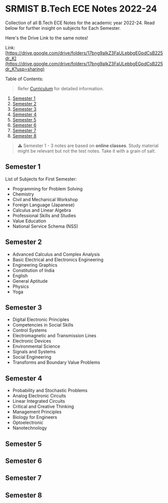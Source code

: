 # SRMIST B.Tech ECE Notes 2022-24

Collection of all B.Tech ECE Notes for the academic year 2022-24. Read below for further insight on subjects for Each Semester.

Here's the Drive Link to the same notes!

Link: [https://drive.google.com/drive/folders/17bng9aIkZ3FaULebbgEGpdCsB225dr_K](https://drive.google.com/drive/folders/17bng9aIkZ3FaULebbgEGpdCsB225dr_K?usp=sharing)

Table of Contents:

> Refer [Curriculum](./curriculum-syllabus-ece-reg-2018.pdf) for detailed information.

1. [Semester 1](#semester-1)
2. [Semester 2](#semester-2)
3. [Semester 3](#semester-3)
4. [Semester 4](#semester-4)
5. [Semester 5](#semester-5)
6. [Semester 6](#semester-6)
7. [Semester 7](#semester-7)
8. [Semester 8](#semester-8)

> ⚠ Semester 1 - 3 notes are based on **online classes**. Study material might be relevant but not the test notes. Take it with a grain of salt.

## Semester 1

List of Subjects for First Semester:

-   Programming for Problem Solving
-   Chemistry
-   Civil and Mechanical Workshop
-   Foreign Language (Japanese)
-   Calculus and Linear Algebra
-   Professional Skills and Studies
-   Value Education
-   National Service Schema (NSS)

## Semester 2

-   Advanced Calculus and Complex Analysis
-   Basic Electrical and Electronics Engineering
-   Engineering Graphics
-   Constitution of India
-   English
-   General Aptitude
-   Physics
-   Yoga

## Semester 3

-   Digital Electronic Principles
-   Competencies in Social Skills
-   Control Systems
-   Electromagnetic and Transmission Lines
-   Electronic Devices
-   Environmental Science
-   Signals and Systems
-   Social Engineering
-   Transforms and Boundary Value Problems

## Semester 4

-   Probability and Stochastic Problems
-   Analog Electronic Circuits
-   Linear Integrated Circuits
-   Critical and Creative Thinking
-   Management Principles
-   Biology for Engineers
-   Optoelectronic
-   Nanotechnology

## Semester 5

## Semester 6

## Semester 7

## Semester 8
